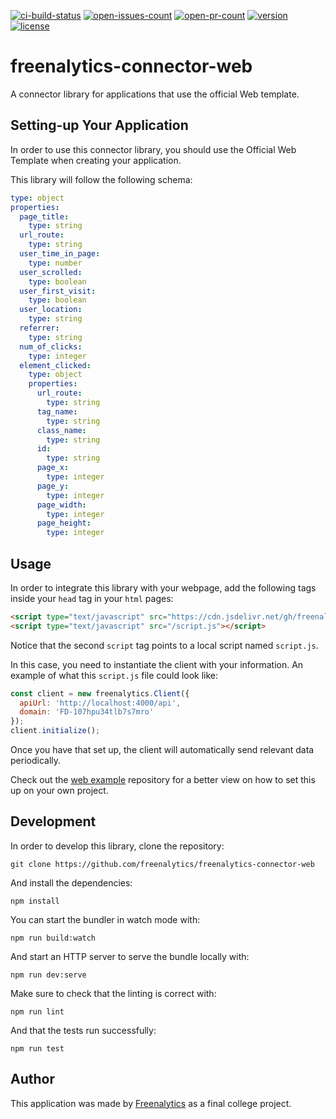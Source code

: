[![ci-build-status](https://img.shields.io/github/workflow/status/freenalytics/freenalytics-connector-web/On%20Push%20%28Master%29?logo=github&label=CI)](https://github.com/freenalytics/freenalytics-connector-web)
[![open-issues-count](https://img.shields.io/github/issues-raw/freenalytics/freenalytics-connector-web?label=Open%20Issues&logo=github)](https://github.com/freenalytics/freenalytics-connector-web)
[![open-pr-count](https://img.shields.io/github/issues-pr-raw/freenalytics/freenalytics-connector-web?label=Open%20PRs&logo=github)](https://github.com/freenalytics/freenalytics-connector-web)
[![version](https://img.shields.io/github/package-json/v/freenalytics/freenalytics-connector-web?logo=Node.js&logoColor=white)](https://github.com/freenalytics/freenalytics-connector-web)
[![license](https://img.shields.io/github/license/freenalytics/freenalytics-connector-web)](https://github.com/freenalytics/freenalytics-connector-web)

# freenalytics-connector-web

A connector library for applications that use the official Web template.

## Setting-up Your Application

In order to use this connector library, you should use the Official Web Template when creating your application.

This library will follow the following schema:

```yml
type: object
properties:
  page_title:
    type: string
  url_route:
    type: string
  user_time_in_page:
    type: number
  user_scrolled:
    type: boolean
  user_first_visit:
    type: boolean
  user_location:
    type: string
  referrer:
    type: string
  num_of_clicks:
    type: integer
  element_clicked:
    type: object
    properties:
      url_route:
        type: string
      tag_name:
        type: string
      class_name:
        type: string
      id:
        type: string
      page_x:
        type: integer
      page_y:
        type: integer
      page_width:
        type: integer
      page_height:
        type: integer
```

## Usage

In order to integrate this library with your webpage, add the following tags inside your `head` tag in your `html` pages:

```html
<script type="text/javascript" src="https://cdn.jsdelivr.net/gh/freenalytics/freenalytics-connector-web@v1.1.0/connector.min.js"></script>
<script type="text/javascript" src="/script.js"></script>
```

Notice that the second `script` tag points to a local script named `script.js`.

In this case, you need to instantiate the client with your information. An example of what this `script.js` file could look like:

```js
const client = new freenalytics.Client({
  apiUrl: 'http://localhost:4000/api',
  domain: 'FD-107hpu34tlb7s7mro'
});
client.initialize();
```

Once you have that set up, the client will automatically send relevant data periodically.

Check out the [web example](https://github.com/freenalytics/example-web) repository for a better view on how to set this up on your
own project.

## Development

In order to develop this library, clone the repository:

```text
git clone https://github.com/freenalytics/freenalytics-connector-web
```

And install the dependencies:

```text
npm install
```

You can start the bundler in watch mode with:

```text
npm run build:watch
```

And start an HTTP server to serve the bundle locally with:

```text
npm run dev:serve
```

Make sure to check that the linting is correct with:

```text
npm run lint
```

And that the tests run successfully:

```text
npm run test
```

## Author

This application was made by [Freenalytics](https://github.com/freenalytics) as a final college project.

